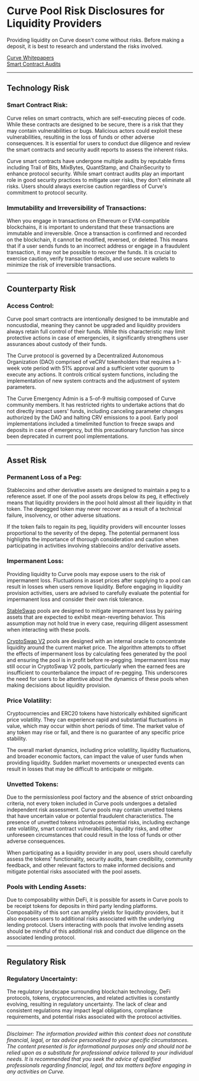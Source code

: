 <h1>Curve Pool Risk Disclosures for Liquidity Providers</h1>


Providing liquidity on Curve doesn't come without risks. Before making a deposit, it is best to research and understand the risks involved.

[Curve Whitepapers](https://docs.curve.fi/references/whitepapers/overview/)  
[Smart Contract Audits](https://docs.curve.fi/references/audits/)

---

## **Technology Risk**


### Smart Contract Risk:
Curve relies on smart contracts, which are self-executing pieces of code. While these contracts are designed to be secure, there is a risk that they may contain vulnerabilities or bugs. Malicious actors could exploit these vulnerabilities, resulting in the loss of funds or other adverse consequences. It is essential for users to conduct due diligence and review the smart contracts and security audit reports to assess the inherent risks.

Curve smart contracts have undergone multiple audits by reputable firms including Trail of Bits, MixBytes, QuantStamp, and ChainSecurity to enhance protocol security. While smart contract audits play an important role in good security practices to mitigate user risks, they don't eliminate all risks. Users should always exercise caution regardless of Curve's commitment to protocol security.

### Immutability and Irreversibility of Transactions:
When you engage in transactions on Ethereum or EVM-compatible blockchains, it is important to understand that these transactions are immutable and irreversible. Once a transaction is confirmed and recorded on the blockchain, it cannot be modified, reversed, or deleted. This means that if a user sends funds to an incorrect address or engage in a fraudulent transaction, it may not be possible to recover the funds. It is crucial to exercise caution, verify transaction details, and use secure wallets to minimize the risk of irreversible transactions.


---


## **Counterparty Risk**

### Access Control:
Curve pool smart contracts are intentionally designed to be immutable and noncustodial, meaning they cannot be upgraded and liquidity providers always retain full control of their funds. While this characteristic may limit protective actions in case of emergencies, it significantly strengthens user assurances about custody of their funds.

The Curve protocol is governed by a Decentralized Autonomous Organization (DAO) comprised of veCRV tokenholders that requires a 1-week vote period with 51% approval and a sufficient voter quorum to execute any actions. It controls critical system functions, including the implementation of new system contracts and the adjustment of system parameters.

The Curve Emergency Admin is a 5-of-9 multisig composed of Curve community members. It has restricted rights to undertake actions that do not directly impact users' funds, including canceling parameter changes authorized by the DAO and halting CRV emissions to a pool. Early pool implementations included a timelimited function to freeze swaps and deposits in case of emergency, but this precautionary function has since been deprecated in current pool implementations.


---


## **Asset Risk**

### Permanent Loss of a Peg:
Stablecoins and other derivative assets are designed to maintain a peg to a reference asset. If one of the pool assets drops below its peg, it effectively means that liquidity providers in the pool hold almost all their liquidity in that token. The depegged token may never recover as a result of a technical failure, insolvency, or other adverse situations.

If the token fails to regain its peg, liquidity providers will encounter losses proportional to the severity of the depeg. The potential permanent loss highlights the importance of thorough consideration and caution when participating in activities involving stablecoins and/or derivative assets.

### Impermanent Loss:
Providing liquidity to Curve pools may expose users to the risk of impermanent loss. Fluctuations in asset prices after supplying to a pool can result in losses when users remove liquidity. Before engaging in liquidity provision activities, users are advised to carefully evaluate the potential for impermanent loss and consider their own risk tolerance.

[StableSwap](https://docs.curve.fi/stableswap-exchange/overview/) pools are designed to mitigate impermanent loss by pairing assets that are expected to exhibit mean-reverting behavior. This assumption may not hold true in every case, requiring diligent assessment when interacting with these pools.

[CryptoSwap V2](https://docs.curve.fi/stableswap-exchange/overview/) pools are designed with an internal oracle to concentrate liquidity around the current market price. The algorithm attempts to offset the effects of impermanent loss by calculating fees generated by the pool and ensuring the pool is in profit before re-pegging. Impermanent loss may still occur in CryptoSwap V2 pools, particularly when the earned fees are insufficient to counterbalance the impact of re-pegging. This underscores the need for users to be attentive about the dynamics of these pools when making decisions about liquidity provision.

### Price Volatility:
Cryptocurrencies and ERC20 tokens have historically exhibited significant price volatility. They can experience rapid and substantial fluctuations in value, which may occur within short periods of time. The market value of any token may rise or fall, and there is no guarantee of any specific price stability.

The overall market dynamics, including price volatility, liquidity fluctuations, and broader economic factors, can impact the value of user funds when providing liquidity. Sudden market movements or unexpected events can result in losses that may be difficult to anticipate or mitigate.

### Unvetted Tokens:
Due to the permissionless pool factory and the absence of strict onboarding criteria, not every token included in Curve pools undergoes a detailed independent risk assessment. Curve pools may contain unvetted tokens that have uncertain value or potential fraudulent characteristics. The presence of unvetted tokens introduces potential risks, including exchange rate volatility, smart contract vulnerabilities, liquidity risks, and other unforeseen circumstances that could result in the loss of funds or other adverse consequences.

When participating as a liquidity provider in any pool, users should carefully assess the tokens' functionality, security audits, team credibility, community feedback, and other relevant factors to make informed decisions and mitigate potential risks associated with the pool assets.

### Pools with Lending Assets:
Due to composability within DeFi, it is possible for assets in Curve pools to be receipt tokens for deposits in third party lending platforms. Composability of this sort can amplify yields for liquidity providers, but it also exposes users to additional risks associated with the underlying lending protocol. Users interacting with pools that involve lending assets should be mindful of this additional risk and conduct due diligence on the associated lending protocol.


---


## **Regulatory Risk**

### Regulatory Uncertainty:
The regulatory landscape surrounding blockchain technology, DeFi protocols, tokens, cryptocurrencies, and related activities is constantly evolving, resulting in regulatory uncertainty. The lack of clear and consistent regulations may impact legal obligations, compliance requirements, and potential risks associated with the protocol activities.

---

*Disclaimer: The information provided within this context does not constitute financial, legal, or tax advice personalized to your specific circumstances. The content presented is for informational purposes only and should not be relied upon as a substitute for professional advice tailored to your individual needs. It is recommended that you seek the advice of qualified professionals regarding financial, legal, and tax matters before engaging in any activities on Curve.*